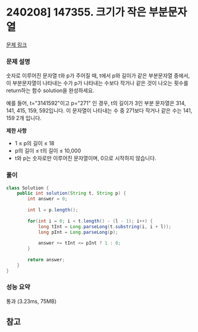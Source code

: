 # 240208] 147355. 크기가 작은 부분문자열

[문제 링크](https://school.programmers.co.kr/learn/courses/30/lessons/147355)

### 문제 설명
숫자로 이루어진 문자열 t와 p가 주어질 때, t에서 p와 길이가 같은 부분문자열 중에서, 이 부분문자열이 나타내는 수가 p가 나타내는 수보다 작거나 같은 것이 나오는 횟수를 return하는 함수 solution을 완성하세요.  

예를 들어, t="3141592"이고 p="271" 인 경우, t의 길이가 3인 부분 문자열은 314, 141, 415, 159, 592입니다. 이 문자열이 나타내는 수 중 271보다 작거나 같은 수는 141, 159 2개 입니다.

**제한 사항**  
* 1 ≤ p의 길이 ≤ 18
* p의 길이 ≤ t의 길이 ≤ 10,000
* t와 p는 숫자로만 이루어진 문자열이며, 0으로 시작하지 않습니다.

### 풀이
```java
class Solution {
    public int solution(String t, String p) {
        int answer = 0;
        
        int l = p.length();
        
        for(int i = 0; i < t.length() - (l - 1); i++) {
            long tInt = Long.parseLong(t.substring(i, i + l));
            long pInt = Long.parseLong(p);
            
            answer += tInt <= pInt ? 1 : 0;
        }
        
        return answer;
    }
}
```

### 성능 요약
통과 (3.23ms, 75MB)

## 참고
